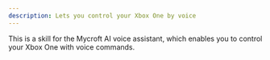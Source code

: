 ```yaml
---
description: Lets you control your Xbox One by voice
---
```

This is a skill for the Mycroft AI voice assistant, which enables you to control your Xbox One with voice commands.
